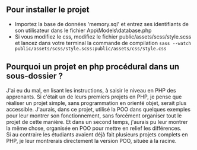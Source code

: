 ## Pour installer le projet
- Importez la base de données 'memory.sql' et entrez ses identifiants de son utilisateur dans le fichier App\Models\database.php
- Si vous modifiez le css, modifiez le fichier public/assets/scss/style.scss et lancez dans votre terminal la commande de compilation
`sass --watch public/assets/scss/style.scss:public/assets/css/style.css`

## Pourquoi un projet en php procédural dans un sous-dossier ?

J'ai eu du mal, en lisant les instructions, à saisir le niveau en PHP des apprenants. Si c'était un de leurs premiers projets en PHP, je pense que réaliser un projet simple, sans programmation en orienté objet, serait plus accessible. J'aurais, dans ce projet, utilisé la POO dans quelques exemples pour leur montrer son fonctionnement, sans forcément organiser tout le projet de cette manière. Et dans un second temps, j'aurais pu leur montrer la même chose, organisée en POO pour mettre en relief les différences.  
Si au contraire les étudiants avaient déjà fait plusieurs projets complets en PHP, je leur montrerais directement la version POO, située à la racine.